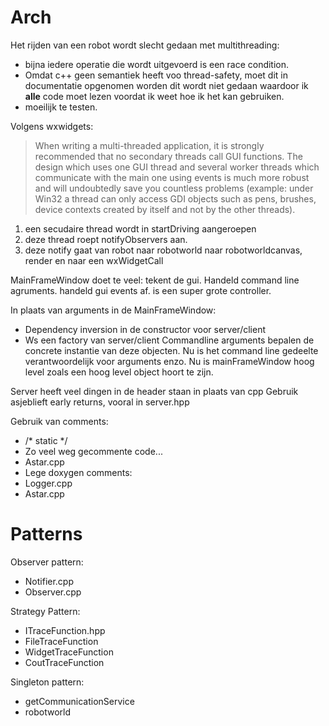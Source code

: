 
# Arch

Het rijden van een robot wordt slecht gedaan met multithreading:

- bijna iedere operatie die wordt uitgevoerd is een race condition.
- Omdat c++ geen semantiek heeft voo thread-safety, moet dit in documentatie opgenomen worden dit wordt niet gedaan
  waardoor ik **alle** code moet lezen voordat ik weet hoe ik het kan gebruiken.
- moeilijk te testen.

Volgens wxwidgets:
> When writing a multi-threaded application, it is strongly recommended that no secondary threads call GUI functions.
> The design which uses one GUI thread and several worker threads which communicate with the main one using events is
> much
> more robust and will undoubtedly save you countless problems (example: under Win32 a thread can only access GDI
> objects
> such as pens, brushes, device contexts created by itself and not by the other threads).

1. een secudaire thread wordt in startDriving aangeroepen
2. deze thread roept notifyObservers aan.
3. deze notify gaat van robot naar robotworld naar robotworldcanvas, render en naar een wxWidgetCall

MainFrameWindow doet te veel:
tekent de gui.
Handeld command line agruments.
handeld gui events af.
is een super grote controller.

In plaats van arguments in de MainFrameWindow:

- Dependency inversion in de constructor voor server/client
- Ws een factory van server/client
  Commandline arguments bepalen de concrete instantie van deze objecten.
  Nu is het command line gedeelte verantwoordelijk voor arguments enzo.
  Nu is mainFrameWindow hoog level zoals een hoog level object hoort te zijn.

Server heeft veel dingen in de header staan in plaats van cpp
Gebruik asjeblieft early returns, vooral in server.hpp

Gebruik van comments:

- /* static */
- Zo veel weg gecommente code...
- Astar.cpp
- Lege doxygen comments:
- Logger.cpp
- Astar.cpp

# Patterns

Observer pattern:

- Notifier.cpp
- Observer.cpp

Strategy Pattern:

- ITraceFunction.hpp
- FileTraceFunction
- WidgetTraceFunction
- CoutTraceFunction

Singleton pattern:

- getCommunicationService
- robotworld
